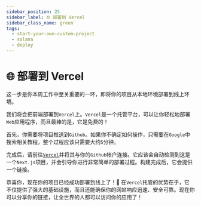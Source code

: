 ```yaml
---
sidebar_position: 25
sidebar_label: 🌐 部署到 Vercel
sidebar_class_name: green
tags:
  - start-your-own-custom-project
  - solana
  - deploy
---
```


# 🌐 部署到 Vercel

这一步是你本周工作中至关重要的一环，即将你的项目从本地环境部署到线上环境。

我们将会把前端部署到`Vercel`上。`Vercel`是一个托管平台，可以让你轻松地部署`Web`应用程序，而且最棒的是，它是免费的！

首先，你需要将项目推送到`Github`。如果你不确定如何操作，只需要在`Google`中搜索相关教程，整个过程应该只需要大约`5`分钟。

完成后，请前往[`Vercel`](https://vercel.com/)并将其与你的`Github`帐户连接。它应该会自动检测到这是一个`Next.js`项目，并会引导你进行非常简单的部署过程。构建完成后，它会提供一个链接。

恭喜你，现在你的项目已经成功部署到线上了！🎉 在`Vercel`托管的优势在于，它不仅提供了强大的基础设施，而且还能确保你的网站响应迅速、安全可靠。现在你可以分享你的链接，让全世界的人都可以访问你的应用了！
